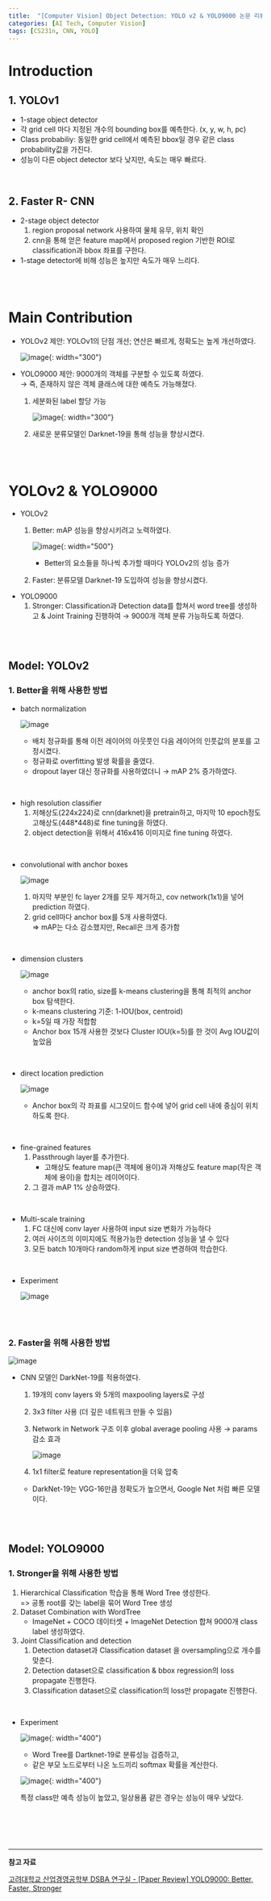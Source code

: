 ```yaml
---
title:  "[Computer Vision] Object Detection: YOLO v2 & YOLO9000 논문 리뷰"
categories: [AI Tech, Computer Vision]
tags: [CS231n, CNN, YOLO]
---   
```

# Introduction

## 1. YOLOv1
- 1-stage object detector
- 각 grid cell 마다 지정된 개수의 bounding box를 예측한다. (x, y, w, h, pc)
- Class probabiliy: 동일한 grid cell에서 예측된 bbox일 경우 같은 class probability값을 가진다.
- 성능이 다른 object detector 보다 낮지만, 속도는 매우 빠르다.

<br>

## 2. Faster R- CNN
- 2-stage object detector
    1. region proposal network 사용하여 물체 유무, 위치 확인
    2. cnn을 통해 얻은 feature map에서 proposed region 기반한 ROI로 classification과 bbox 좌표를 구한다.
- 1-stage detector에 비해 성능은 높지만 속도가 매우 느리다.

<br>
<br>

# Main Contribution
- YOLOv2 제안: YOLOv1의 단점 개선; 연산은 빠르게, 정확도는 높게 개선하였다.

    ![image](https://user-images.githubusercontent.com/89712324/221517262-0b23b90d-56eb-4725-8492-7fdd66371d1a.png){: width="300"}

- YOLO9000 제안: 9000개의 객체를 구분할 수 있도록 하였다.  
    → 즉, 존재하지 않은 객체 클래스에 대한 예측도 가능해졌다.

  1. 세분화된 label 할당 가능
      
      ![image](https://user-images.githubusercontent.com/89712324/221517302-4afac7d1-8474-4695-8054-2e0927b5cfba.png){: width="300"}
      
  2. 새로운 분류모델인 Darknet-19을 통해 성능을 향상시켰다.

<br>
<br>

# YOLOv2 & YOLO9000
- YOLOv2
    1. Better: mAP 성능을 향상시키려고 노력하였다.
        
        ![image](https://user-images.githubusercontent.com/89712324/221517329-ebe31711-5440-45ab-a213-b6e90310b74b.png){: width="500"}
        
        - Better의 요소들을 하나씩 추가할 때마다 YOLOv2의 성능 증가
    2. Faster: 분류모델 Darknet-19 도입하여 성능을 향상시켰다.
- YOLO9000
    1. Stronger: Classification과 Detection data를 합쳐서 word tree를 생성하고 & Joint Training 진행하여 → 9000개 객체 분류 가능하도록 하였다.

<br>
<br>

## Model: YOLOv2

### 1. Better을 위해 사용한 방법
- batch normalization
  
  ![image](https://user-images.githubusercontent.com/89712324/221517376-900dfa97-306d-41ae-a433-cd81d12a16d6.png)
  
  - 배치 정규화를 통해 이전 레이어의 아웃풋인 다음 레이어의 인풋값의 분포를 고정시켰다.
  - 정규화로 overfitting 발생 확률을 줄였다.
  - dropout layer 대신 정규화를 사용하였더니 → mAP 2% 증가하였다.

<br>


- high resolution classifier
  1. 저해상도(224x224)로 cnn(darknet)을 pretrain하고, 마지막 10 epoch정도 고해상도(448*448)로 fine tuning을 하였다.
  2. object detection을 위해서 416x416 이미지로 fine tuning 하였다.

<br>

- convolutional with anchor boxes
  
  ![image](https://user-images.githubusercontent.com/89712324/221517416-53294fa9-10f6-4559-b500-eb6ab86654ac.png)
  
  1. 마지막 부분인 fc layer 2개를 모두 제거하고, cov network(1x1)을 넣어 prediction 하였다.
  2. grid cell마다 anchor box를 5개 사용하였다.              
      ⇒  mAP는 다소 감소했지만, Recall은 크게 증가함

<br>

- dimension clusters
  
  ![image](https://user-images.githubusercontent.com/89712324/221517550-f7120424-30df-4064-b769-4c5c22574730.png)
  
  - anchor box의 ratio, size를 k-means clustering을 통해 최적의 anchor box 탐색한다.
  - k-means clustering 기준: 1-IOU(box, centroid)
  - k=5일 때 가장 적합함
  - Anchor box 15개 사용한 것보다 Cluster IOU(k=5)를 한 것이 Avg IOU값이 높았음

<br>

- direct location prediction
  
  ![image](https://user-images.githubusercontent.com/89712324/221517595-1f731ccc-442a-48b0-99a7-8778c6ae3a53.png)
  
  - Anchor box의 각 좌표를 시그모이드 함수에 넣어 grid cell  내에 중심이 위치하도록 한다.

<br>

- fine-grained features
  1. Passthrough layer를 추가한다.
      - 고해상도 feature map(큰 객체에 용이)과 저해상도 feature map(작은 객체에 용이)을 합치는 레이어이다.
  2. 그 결과 mAP 1% 상승하였다.

<br>


- Multi-scale training
  1. FC 대신에 conv layer 사용하여 input size 변화가 가능하다
  2. 여러 사이즈의 이미지에도 적용가능한 detection 성능을 낼 수 있다
  3. 모든 batch 10개마다 random하게 input size 변경하여 학습한다.

<br>


- Experiment
  
  ![image](https://user-images.githubusercontent.com/89712324/221613456-55c82636-d3b4-43e3-b16c-4357efef7bbb.png)

<br>
<br>

  
### 2. Faster을 위해 사용한 방법
    
![image](https://user-images.githubusercontent.com/89712324/221517675-6efb2f4c-41f9-4025-8f7d-bb9916a3868b.png)

- CNN 모델인 DarkNet-19를 적용하였다.
    1. 19개의 conv layers 와 5개의 maxpooling layers로 구성
    2. 3x3 filter 사용 (더 깊은 네트워크 만들 수 있음)
    3. Network in Network 구조 이후 global average pooling 사용 → params 감소 효과
        
        ![image](https://user-images.githubusercontent.com/89712324/221517904-ddd2b5b9-a51d-4e6a-bafb-950af39a60a7.png)
        
    4. 1x1 filter로 feature representation을 더욱 압축
    - DarkNet-19는 VGG-16만큼 정확도가 높으면서, Google Net 처럼 빠른 모델이다.

<br>
<br>

  
## Model: YOLO9000

### 1. Stronger을 위해 사용한 방법
1. Hierarchical Classification 학습을 통해 Word Tree 생성한다.  
    => 공통 root를 갖는 label을 묶어 Word Tree 생성
2. Dataset Combination with WordTree
    - ImageNet + COCO 데이터셋 + ImageNet Detection 합쳐 9000개 class label 생성하였다.
3. Joint Classification and detection
    1. Detection dataset과 Classification dataset 을 oversampling으로 개수를 맞춘다.
    2. Detection dataset으로 classification & bbox regression의 loss propagate 진행한다.
    3. Classification dataset으로 classification의 loss만 propagate 진행한다.


<br>

- Experiment
    
    ![image](https://user-images.githubusercontent.com/89712324/221517942-8b7e9a98-5270-4d15-995f-d7d3798fc16f.png){: width="400"}
    
    - Word Tree를 Dartknet-19로 분류성능 검증하고, 
    - 같은 부모 노드로부터 나온 노드끼리 softmax 확률을 계산한다.  
        

    ![image](https://user-images.githubusercontent.com/89712324/221517990-3feac9ee-e8df-48de-a291-339fa99b7f48.png){: width="400"}
    
    특정 class만 예측 성능이 높았고, 일상용품 같은 경우는 성능이 매우 낮았다.

  
<br><br>

<br>

---

**참고 자료**

[고려대학교 산업경영공학부 DSBA 연구실 - [Paper Review] YOLO9000: Better, Faster, Stronger](https://www.youtube.com/watch?v=vLdrI8NCFMs)
